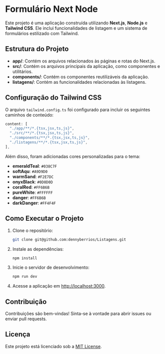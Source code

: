 # Formulário Next Node

Este projeto é uma aplicação construída utilizando **Next.js**, **Node.js** e **Tailwind CSS**. Ele inclui funcionalidades de listagem e um sistema de formulários estilizado com Tailwind.

## Estrutura do Projeto

- **app/**: Contém os arquivos relacionados às páginas e rotas do Next.js.
- **src/**: Contém os arquivos principais da aplicação, como componentes e utilitários.
- **components/**: Contém os componentes reutilizáveis da aplicação.
- **listagens/**: Contém as funcionalidades relacionadas às listagens.

## Configuração do Tailwind CSS

O arquivo `tailwind.config.ts` foi configurado para incluir os seguintes caminhos de conteúdo:

```typescript
content: [
  "./app/**/*.{tsx,jsx,ts,js}",
  "./src/**/*.{tsx,jsx,ts,js}",
  "./components/**/*.{tsx,jsx,ts,js}",
  "./listagens/**/*.{tsx,jsx,ts,js}",
],
```

Além disso, foram adicionadas cores personalizadas para o tema:

- **emeraldTeal**: `#038C7F`
- **softAqu**: `#A9D9D0`
- **warmSand**: `#F2E7DC`
- **onyxBlack**: `#0D0D0D`
- **coralRed**: `#FF6B6B`
- **pureWhite**: `#FFFFFF`
- **danger**: `#FF6B6B`
- **darkDanger**: `#FF4F4F`

## Como Executar o Projeto

1. Clone o repositório:

   ```bash
   git clone git@github.com:dennyberrios/Listagens.git
   ```

2. Instale as dependências:

   ```bash
   npm install
   ```

3. Inicie o servidor de desenvolvimento:

   ```bash
   npm run dev
   ```

4. Acesse a aplicação em [http://localhost:3000](http://localhost:3000).

## Contribuição

Contribuições são bem-vindas! Sinta-se à vontade para abrir issues ou enviar pull requests.

## Licença

Este projeto está licenciado sob a [MIT License](LICENSE).
